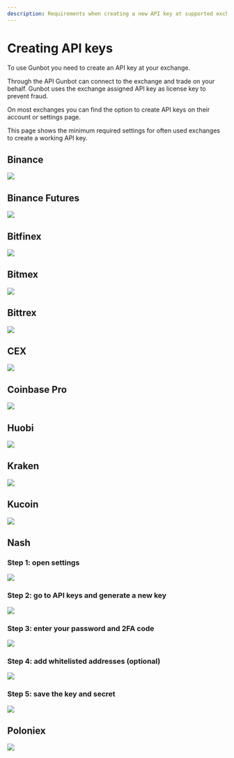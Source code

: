 ```yaml
---
description: Requirements when creating a new API key at supported exchanges.
---
```


# Creating API keys

To use Gunbot you need to create an API key at your exchange.

Through the API Gunbot can connect to the exchange and trade on your behalf. Gunbot uses the exchange assigned API key as license key to prevent fraud.

On most exchanges you can find the option to create API keys on their account or settings page.

This page shows the minimum required settings for often used exchanges to create a working API key.

## Binance

![](https://raw.githubusercontent.com/boekenbox/gitbook-images/master/binance.png)

## Binance Futures

![](https://raw.githubusercontent.com/boekenbox/gitbook-images/master/binance.jpg)

## Bitfinex

![](https://raw.githubusercontent.com/boekenbox/gitbook-images/master/bitfinex.png)

## Bitmex

![](https://raw.githubusercontent.com/boekenbox/gitbook-images/master/bitmex.png)

## Bittrex

![](https://raw.githubusercontent.com/boekenbox/gitbook-images/master/bittrex.jpg)

## CEX

![](https://raw.githubusercontent.com/boekenbox/gitbook-images/master/cex.png)

## Coinbase Pro

![](https://raw.githubusercontent.com/boekenbox/gitbook-images/master/gdax.png)

## Huobi

![](../../.gitbook/assets/image%20%28106%29.png)

## Kraken

![](../../.gitbook/assets/image%20%2882%29.png)

## Kucoin

![](https://raw.githubusercontent.com/boekenbox/gitbook-images/master/kucoin.png)

## Nash

### Step 1: open settings

![](../../.gitbook/assets/image%20%2868%29.png)

### Step 2: go to API keys and generate a new key

![](../../.gitbook/assets/image%20%2865%29.png)

### Step 3: enter your password and 2FA code

![](../../.gitbook/assets/image%20%2867%29.png)

### Step 4: add whitelisted addresses \(optional\)

![](../../.gitbook/assets/image%20%2866%29.png)

### Step 5: save the key and secret

![](../../.gitbook/assets/image%20%2869%29.png)

## Poloniex

![](https://raw.githubusercontent.com/boekenbox/gitbook-images/master/poloniex.png)

